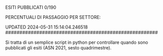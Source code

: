 ESITI PUBBLICATI 0/190 

PERCENTUALI DI PASSAGGIO PER SETTORE:

UPDATED 2024-05-31 15:14:04.246518
###################################################### 

Si tratta di un semplice script in python per controllare quando sono pubblicati gli esiti (ASN 2021, sesto quadrimestre).

